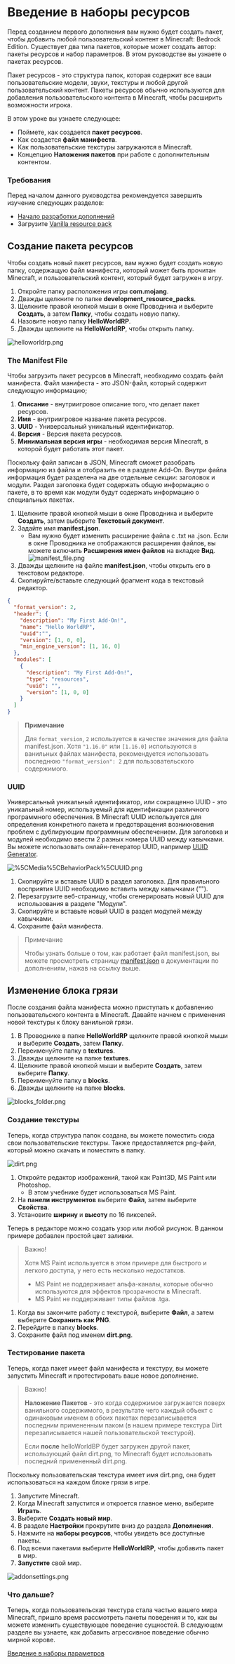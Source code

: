 # Введение в наборы ресурсов

Перед созданием первого дополнения вам нужно будет создать пакет, чтобы добавить любой пользовательский контент в
Minecraft: Bedrock Edition. Существует два типа пакетов, которые может создать автор: пакеты ресурсов и набор
параметров. В этом руководстве вы узнаете о пакетах ресурсов.

Пакет ресурсов - это структура папок, которая содержит все ваши пользовательские модели, звуки, текстуры и любой другой
пользовательский контент. Пакеты ресурсов обычно используются для добавления пользовательского контента в Minecraft,
чтобы расширить возможности игрока.

В этом уроке вы узнаете следующее:

+ Поймете, как создается **пакет ресурсов**.
+ Как создается **файл манифеста**.
+ Как пользовательские текстуры загружаются в Minecraft.
+ Концепцию **Наложения пакетов** при работе с дополнительным контентом.

### Требования

Перед началом данного руководства рекомендуется завершить изучение следующих разделов:

+ [Начало разработки дополнений](Getting_Started.md)
+ Загрузите [Vanilla resource pack](https://aka.ms/resourcepacktemplate)

## Создание пакета ресурсов

Чтобы создать новый пакет ресурсов, вам нужно будет создать новую папку, содержащую файл манифеста, который может быть
прочитан Minecraft, и пользовательский контент, который будет загружен в игру.

1. Откройте папку расположения игры **com.mojang**.
2. Дважды щелкните по папке **development_resource_packs**.
3. Щелкните правой кнопкой мыши в окне Проводника и выберите **Создать**, а затем **Папку**, чтобы создать новую папку.
4. Назовите новую папку **HelloWorldRP**.
5. Дважды щелкните на **HelloWorldRP**, чтобы открыть папку.

![helloworldrp.png](https://docs.microsoft.com/ru-ru/minecraft/creator/documents/media/resourcepack/helloworldrp.png)

### The Manifest File

Чтобы загрузить пакет ресурсов в Minecraft, необходимо создать файл манифеста. Файл манифеста - это JSON-файл, который
содержит следующую информацию;

1. **Описание** - внутриигровое описание того, что делает пакет ресурсов.
2. **Имя** - внутриигровое название пакета ресурсов.
3. **UUID** - Универсальный уникальный идентификатор.
4. **Версия** - Версия пакета ресурсов.
5. **Минимальная версия игры** - необходимая версия Minecraft, в которой будет работать этот пакет.

Поскольку файл записан в JSON, Minecraft сможет разобрать информацию из файла и отобразить ее в разделе Add-On. Внутри
файла информация будет разделена на две отдельные секции: заголовок и модули. Раздел заголовка будет содержать общую
информацию о пакете, в то время как модули будут содержать информацию о специальных пакетах.

1. Щелкните правой кнопкой мыши в окне Проводника и выберите **Создать**, затем выберите **Текстовый документ**.
2. Задайте имя **manifest.json**.
    * Вам нужно будет изменить расширение файла с .txt на .json. Если в окне Проводника не отображаются расширения
      файлов, вы можете включить **Расширения имен файлов** на вкладке **Вид**.
      ![manifest_file.png](https://docs.microsoft.com/ru-ru/minecraft/creator/documents/media/resourcepack/manifest_file.png)
3. Дважды щелкните на файле **manifest.json**, чтобы открыть его в текстовом редакторе.
4. Скопируйте/вставьте следующий фрагмент кода в текстовый редактор.

``` json
{
  "format_version": 2,
  "header": {
    "description": "My First Add-On!",
    "name": "Hello WorldRP",
    "uuid":"",
    "version": [1, 0, 0],
    "min_engine_version": [1, 16, 0]
  },
  "modules": [
    {
      "description": "My First Add-On!",
      "type": "resources",
      "uuid": "",
      "version": [1, 0, 0]
    }
  ]
}
```

> **Примечание**
>
> Для `format_version`, `2` используется в качестве значения для файла manifest.json. Хотя `"1.16.0"` или `[1.16.0]` используются в ванильных файлах манифеста, рекомендуется использовать последнюю `"format_version": 2` для пользовательского содержимого.

### UUID

Универсальный уникальный идентификатор, или сокращенно UUID - это уникальный номер, используемый для идентификации
различного программного обеспечения. В Minecraft UUID используется для определения конкретного пакета и предотвращения
возникновения проблем с дублирующим программным обеспечением. Для заголовка и модулей необходимо ввести 2 разных номера
UUID между кавычками. Вы можете использовать онлайн-генератор UUID,
например [UUID Generator](https://www.uuidgenerator.net/).

![%5CMedia%5CBehaviorPack%5CUUID.png](https://docs.microsoft.com/ru-ru/minecraft/creator/documents/%5CMedia%5CBehaviorPack%5CUUID.png)

1. Скопируйте и вставьте UUID в раздел заголовка. Для правильного восприятия UUID необходимо вставить между
   кавычками ("").
2. Перезагрузите веб-страницу, чтобы сгенерировать новый UUID для использования в разделе "Модули".
3. Скопируйте и вставьте новый UUID в раздел модулей между кавычками.
4. Сохраните файл манифеста.

> Примечание
>
> Чтобы узнать больше о том, как работает файл manifest.json, вы можете просмотреть страницу [manifest.json](https://docs.microsoft.com/ru-ru/minecraft/creator/reference/content/addonsreference/examples/addonmanifest) в документации по дополнениям, нажав на ссылку выше.

## Изменение блока грязи

После создания файла манифеста можно приступать к добавлению пользовательского контента в Minecraft. Давайте начнем с
применения новой текстуры к блоку ванильной грязи.

1. В Проводнике в папке **HelloWorldRP** щелкните правой кнопкой мыши и выберите **Создать**, затем **Папку**.
2. Переименуйте папку в **textures**.
3. Дважды щелкните на папке **textures**.
4. Щелкните правой кнопкой мыши и выберите **Создать**, затем выберите **Папку**.
5. Переименуйте папку в **blocks**.
6. Дважды щелкните на папке **blocks**.

![blocks_folder.png](https://docs.microsoft.com/ru-ru/minecraft/creator/documents/media/resourcepack/blocks_folder.png)

### Создание текстуры

Теперь, когда структура папок создана, вы можете поместить сюда свои пользовательские текстуры. Также предоставляется
png-файл, который можно скачать и поместить в папку.

![dirt.png](https://docs.microsoft.com/ru-ru/minecraft/creator/documents/media/resourcepack/dirt.png)

1. Откройте редактор изображений, такой как Paint3D, MS Paint или Photoshop.
    * В этом учебнике будет использоваться MS Paint.
2. На **панели инструментов** выберите **Файл**, затем выберите **Свойства**.
3. Установите **ширину** и **высоту** по 16 пикселей.

Теперь в редакторе можно создать узор или любой рисунок. В данном примере добавлен простой цвет заливки.

> Важно!
>
> Хотя MS Paint используется в этом примере для быстрого и легкого доступа, у него есть несколько недостатков.
>
> * MS Paint не поддерживает альфа-каналы, которые обычно используются для эффектов прозрачности в Minecraft.
> * MS Paint не поддерживает типы файлов .tga.

1. Когда вы закончите работу с текстурой, выберите **Файл**, а затем выберите **Сохранить как PNG**.
2. Перейдите в папку **blocks**.
3. Сохраните файл под именем **dirt.png**.

### Тестирование пакета

Теперь, когда пакет имеет файл манифеста и текстуру, вы можете запустить Minecraft и протестировать ваше новое
дополнение.

> Важно!
>
> **Наложение Пакетов** - это когда содержимое загружается поверх ванильного содержимого, в результате чего каждый объект с одинаковым именем в обоих пакетах перезаписывается последним примененным паком (в нашем примере текстура Dirt перезаписывается нашей пользовательской текстурой).
>
> Если **после** helloWorldBP будет загружен другой пакет, использующий файл dirt.png, то Minecraft будет использовать последний примененный dirt.png.

Поскольку пользовательская текстура имеет имя dirt.png, она будет использоваться на каждом блоке грязи в игре.

1. Запустите Minecraft.
2. Когда Minecraft запустится и откроется главное меню, выберите **Играть**.
3. Выберите **Создать новый мир**.
4. В разделе **Настройки** прокрутите вниз до раздела **Дополнения**.
5. Нажмите на **наборы ресурсов**, чтобы увидеть все доступные пакеты.
6. Под всеми пакетами выберите **HelloWorldRP**, чтобы добавить пакет в мир.
7. **Запустите** свой мир.

![addonsettings.png](https://docs.microsoft.com/ru-ru/minecraft/creator/documents/media/resourcepack/addonsettings.png)

### Что дальше?

Теперь, когда пользовательская текстура стала частью вашего мира Minecraft, пришло время рассмотреть пакеты поведения и
то, как вы можете изменить существующее поведение сущностей. В следующем разделе вы узнаете, как добавить агрессивное
поведение обычно мирной корове.

[Введение в наборы параметров](Introduction_to_Behavior_Packs.md)
